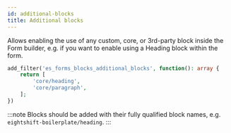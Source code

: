 ```yaml
---
id: additional-blocks
title: Additional blocks
---
```


Allows enabling the use of any custom, core, or 3rd-party block inside the Form builder, e.g. if you want to enable using a Heading block within the form.

```php
add_filter('es_forms_blocks_additional_blocks', function(): array {
	return [
		'core/heading',
		'core/paragraph',
	];
})
```

:::note
Blocks should be added with their fully qualified block names, e.g. `eightshift-boilerplate/heading`.
:::
